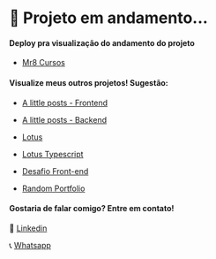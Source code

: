 # 🎈 Projeto em andamento...

#### Deploy pra visualização do andamento do projeto

- [Mr8 Cursos](https://mr8-next-h9qx.vercel.app/)

#### Visualize meus outros projetos! Sugestão: 

- [A little posts - Frontend](https://github.com/mariquegonn-dev/alittleposts)

- [A little posts - Backend](https://github.com/mariquegonn-dev/alittleposts-backend)

- [Lotus](https://github.com/mariquegonn-dev/lotus)

- [Lotus Typescript](https://github.com/mariquegonn-dev/lotus-ts)

- [Desafio Front-end](https://github.com/mariquegonn-dev/desafioFrontEnd)

- [Random Portfolio](https://github.com/mariquegonn-dev/portfolioDev)

#### Gostaria de falar comigo? Entre em contato!
📑 [Linkedin](https://www.linkedin.com/in/mariquegonn-dev)

📞 [Whatsapp](https://wa.me/5571987510739?text=Ol%C3%A1+Henrique%21v)
